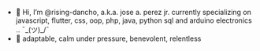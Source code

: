 - 👋 Hi, I’m @rising-dancho, a.k.a. jose a. perez jr. currently specializing on javascript, flutter, css, oop, php, java, python sql and arduino electronics .. ¯\_(ツ)_/¯
- 🧗 adaptable, calm under pressure, benevolent, relentless
